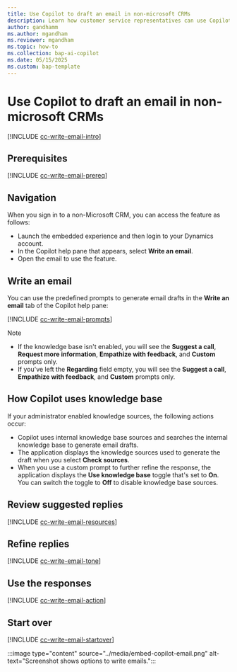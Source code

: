 ```yaml
---
title: Use Copilot to draft an email in non-microsoft CRMs
description: Learn how customer service representatives can use Copilot to draft emails in non-Microsoft CRMs to increase productivity.
author: gandhamm
ms.author: mgandham
ms.reviewer: mgandham
ms.topic: how-to
ms.collection: bap-ai-copilot
ms.date: 05/15/2025
ms.custom: bap-template 
---
```


# Use Copilot to draft an email in non-microsoft CRMs

[!INCLUDE [cc-write-email-intro](../../shared/cc-write-email-intro.md)]

## Prerequisites

[!INCLUDE [cc-write-email-prereq](../../shared/cc-write-email-prereq.md)]

## Navigation

When you sign in to a non-Microsoft CRM, you can access the feature as follows:
   - Launch the embedded experience and then login to your Dynamics account.
   - In the Copilot help pane that appears, select **Write an email**.
   - Open the email to use the feature.
  
## Write an email


 You can use the predefined prompts to generate email drafts in the **Write an email** tab of the Copilot help pane:

[!INCLUDE [cc-write-email-prompts](../../shared/cc-write-email-prompts.md)]

 > [!NOTE]
 > - If the knowledge base isn't enabled, you will see the **Suggest a call**, **Request more information**, **Empathize with feedback**, and **Custom** prompts only.
 > - If you've left the **Regarding** field empty, you will see the **Suggest a call**, **Empathize with feedback**, and **Custom** prompts only.

## How Copilot uses knowledge base

If your administrator enabled knowledge sources, the following actions occur:
-  Copilot uses internal knowledge base sources and searches the internal knowledge base to generate email drafts. 
- The application displays the knowledge sources used to generate the draft when you select **Check sources**.
- When you use a custom prompt to further refine the response, the application displays the **Use knowledge base** toggle that's set to **On**. You can switch the toggle to **Off** to disable knowledge base sources.

## Review suggested replies

[!INCLUDE [cc-write-email-resources](../../shared/cc-write-email-resources.md)]

## Refine replies

[!INCLUDE [cc-write-email-tone](../../shared/cc-write-email-tone.md)]

## Use the responses

[!INCLUDE [cc-write-email-action](../../shared/cc-write-email-action.md)]

## Start over

[!INCLUDE [cc-write-email-startover](../../shared/cc-write-email-startover.md)]


  :::image type="content" source="../media/embed-copilot-email.png" alt-text="Screenshot shows options to write emails.":::
